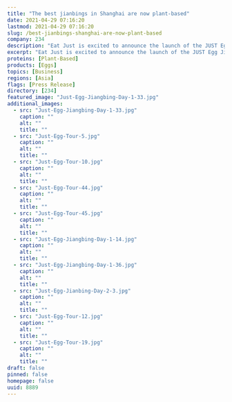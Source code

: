 ```yaml
---
title: "The best jianbings in Shanghai are now plant-based"
date: 2021-04-29 07:16:20
lastmod: 2021-04-29 07:16:20
slug: /best-jianbings-shanghai-are-now-plant-based
company: 234
description: "Eat Just is excited to announce the launch of the JUST Egg Jianbing Guide on the Future Food Studio WeChat Mini Program. Eat Just has teamed up with the best jianbing vendors in town to offer you 100% plant-based jianbing made with JUST Egg, an entirely plant-based egg alternative that cooks and looks like conventional chicken eggs. Use the guide to find your nearest JUST Egg jianbing and enjoy a healthier meal that is also better for the environment, getting us closer to the goal of reducing our individual animal protein consumption by 2030."
excerpt: "Eat Just is excited to announce the launch of the JUST Egg Jianbing Guide on the Future Food Studio WeChat Mini Program. Eat Just has teamed up with the best jianbing vendors in town to offer you 100% plant-based jianbing made with JUST Egg, an entirely plant-based egg alternative that cooks and looks like conventional chicken eggs. Use the guide to find your nearest JUST Egg jianbing and enjoy a healthier meal that is also better for the environment, getting us closer to the goal of reducing our individual animal protein consumption by 2030."
proteins: [Plant-Based]
products: [Eggs]
topics: [Business]
regions: [Asia]
flags: [Press Release]
directory: [234]
featured_image: "Just-Egg-Jiangbing-Day-1-33.jpg"
additional_images:
  - src: "Just-Egg-Jiangbing-Day-1-33.jpg"
    caption: ""
    alt: ""
    title: ""
  - src: "Just-Egg-Tour-5.jpg"
    caption: ""
    alt: ""
    title: ""
  - src: "Just-Egg-Tour-10.jpg"
    caption: ""
    alt: ""
    title: ""
  - src: "Just-Egg-Tour-44.jpg"
    caption: ""
    alt: ""
    title: ""
  - src: "Just-Egg-Tour-45.jpg"
    caption: ""
    alt: ""
    title: ""
  - src: "Just-Egg-Jiangbing-Day-1-14.jpg"
    caption: ""
    alt: ""
    title: ""
  - src: "Just-Egg-Jiangbing-Day-1-36.jpg"
    caption: ""
    alt: ""
    title: ""
  - src: "Just-Egg-Jianbing-Day-2-3.jpg"
    caption: ""
    alt: ""
    title: ""
  - src: "Just-Egg-Tour-12.jpg"
    caption: ""
    alt: ""
    title: ""
  - src: "Just-Egg-Tour-19.jpg"
    caption: ""
    alt: ""
    title: ""
draft: false
pinned: false
homepage: false
uuid: 8889
---
```

